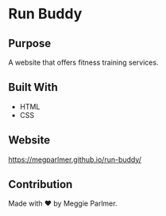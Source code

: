 # Run Buddy

## Purpose
A website that offers fitness training services.

## Built With
* HTML
* CSS

## Website
https://megparlmer.github.io/run-buddy/

## Contribution
Made with ❤️ by Meggie Parlmer.
